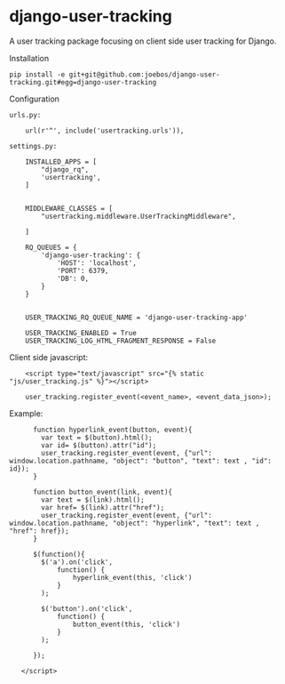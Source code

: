 django-user-tracking
====================

A user tracking package focusing on client side user tracking for Django.

Installation

    pip install -e git+git@github.com:joebos/django-user-tracking.git#egg=django-user-tracking

Configuration

    urls.py:

        url(r'^', include('usertracking.urls')),

    settings.py:

        INSTALLED_APPS = [
            "django_rq",
            'usertracking',
        ]


        MIDDLEWARE_CLASSES = [
            "usertracking.middleware.UserTrackingMiddleware",

        ]

        RQ_QUEUES = {
            'django-user-tracking': {
                'HOST': 'localhost',
                'PORT': 6379,
                'DB': 0,
            }
        }


        USER_TRACKING_RQ_QUEUE_NAME = 'django-user-tracking-app'

        USER_TRACKING_ENABLED = True
        USER_TRACKING_LOG_HTML_FRAGMENT_RESPONSE = False



Client side javascript:

        <script type="text/javascript" src="{% static "js/user_tracking.js" %}"></script>

        user_tracking.register_event(<event_name>, <event_data_json>);

Example:

          function hyperlink_event(button, event){
            var text = $(button).html();
            var id= $(button).attr("id");
            user_tracking.register_event(event, {"url": window.location.pathname, "object": "button", "text": text , "id": id});
          }

          function button_event(link, event){
            var text = $(link).html();
            var href= $(link).attr("href");
            user_tracking.register_event(event, {"url": window.location.pathname, "object": "hyperlink", "text": text , "href": href});
          }

          $(function(){
            $('a').on('click',
                function() {
                    hyperlink_event(this, 'click')
                }
            );

            $('button').on('click',
                function() {
                    button_event(this, 'click')
                }
            );

          });

       </script>



